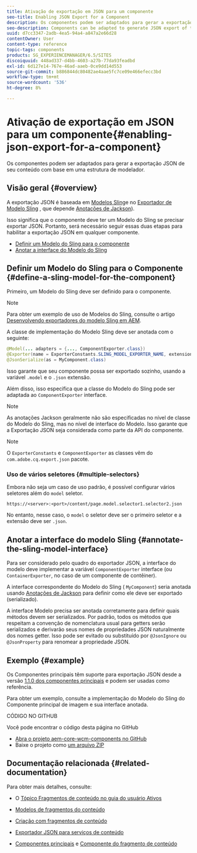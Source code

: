 ```yaml
---
title: Ativação de exportação em JSON para um componente
seo-title: Enabling JSON Export for a Component
description: Os componentes podem ser adaptados para gerar a exportação JSON de seu conteúdo com base em uma estrutura de modelador.
seo-description: Components can be adapted to generate JSON export of their content based on a modeler framework.
uuid: d7cc3347-2adb-4ea5-94a4-a847a2e66d28
contentOwner: User
content-type: reference
topic-tags: components
products: SG_EXPERIENCEMANAGER/6.5/SITES
discoiquuid: 448ad337-d4bb-4603-a27b-77da93feadbd
exl-id: 6d127e14-767e-46ad-aaeb-0ce9dd14d553
source-git-commit: b886844dc80482ae4aae5fc7ce09e466efecc3bd
workflow-type: tm+mt
source-wordcount: '536'
ht-degree: 8%

---
```


# Ativação de exportação em JSON para um componente{#enabling-json-export-for-a-component}

Os componentes podem ser adaptados para gerar a exportação JSON de seu conteúdo com base em uma estrutura de modelador.

## Visão geral {#overview}

A exportação JSON é baseada em [Modelos Sling](https://sling.apache.org/documentation/bundles/models.html)e no [Exportador de Modelo Sling](https://sling.apache.org/documentation/bundles/models.html#exporter-framework-since-130) , que depende [Anotações de Jackson](https://github.com/FasterXML/jackson-annotations/wiki/Jackson-Annotations)).

Isso significa que o componente deve ter um Modelo do Sling se precisar exportar JSON. Portanto, será necessário seguir essas duas etapas para habilitar a exportação JSON em qualquer componente.

* [Definir um Modelo do Sling para o componente](/help/sites-developing/json-exporter-components.md#define-a-sling-model-for-the-component)
* [Anotar a interface do Modelo do Sling](#annotate-the-sling-model-interface)

## Definir um Modelo do Sling para o Componente {#define-a-sling-model-for-the-component}

Primeiro, um Modelo do Sling deve ser definido para o componente.

>[!NOTE]
>
>Para obter um exemplo de uso de Modelos do Sling, consulte o artigo [Desenvolvendo exportadores do modelo Sling em AEM](https://helpx.adobe.com/experience-manager/kt/platform-repository/using/sling-model-exporter-tutorial-develop.html).

A classe de implementação do Modelo Sling deve ser anotada com o seguinte:

```java
@Model(... adapters = {..., ComponentExporter.class})
@Exporter(name = ExporterConstants.SLING_MODEL_EXPORTER_NAME, extensions = ExporterConstants.SLING_MODEL_EXTENSION)
@JsonSerialize(as = MyComponent.class)
```

Isso garante que seu componente possa ser exportado sozinho, usando a variável `.model` e o `.json` extensão.

Além disso, isso especifica que a classe do Modelo do Sling pode ser adaptada ao `ComponentExporter` interface.

>[!NOTE]
>
>As anotações Jackson geralmente não são especificadas no nível de classe do Modelo do Sling, mas no nível de interface do Modelo. Isso garante que a Exportação JSON seja considerada como parte da API do componente.

>[!NOTE]
>
>O `ExporterConstants` e `ComponentExporter` as classes vêm do `com.adobe.cq.export.json` pacote.

### Uso de vários seletores {#multiple-selectors}

Embora não seja um caso de uso padrão, é possível configurar vários seletores além do `model` seletor.

```
https://<server>:<port>/content/page.model.selector1.selector2.json
```

No entanto, nesse caso, o `model` o seletor deve ser o primeiro seletor e a extensão deve ser `.json`.

## Anotar a interface do modelo Sling {#annotate-the-sling-model-interface}

Para ser considerado pelo quadro do exportador JSON, a interface do modelo deve implementar a variável `ComponentExporter` interface (ou `ContainerExporter`, no caso de um componente de contêiner).

A interface correspondente do Modelo do Sling ( `MyComponent`) seria anotada usando [Anotações de Jackson](https://github.com/FasterXML/jackson-annotations/wiki/Jackson-Annotations) para definir como ele deve ser exportado (serializado).

A interface Modelo precisa ser anotada corretamente para definir quais métodos devem ser serializados. Por padrão, todos os métodos que respeitam a convenção de nomenclatura usual para getters serão serializados e derivarão seus nomes de propriedades JSON naturalmente dos nomes getter. Isso pode ser evitado ou substituído por `@JsonIgnore` ou `@JsonProperty` para renomear a propriedade JSON.

## Exemplo {#example}

Os Componentes principais têm suporte para exportação JSON desde a versão [1.1.0 dos componentes principais](https://experienceleague.adobe.com/docs/experience-manager-core-components/using/introduction.html?lang=pt-BR) e podem ser usadas como referência.

Para obter um exemplo, consulte a implementação do Modelo do Sling do Componente principal de imagem e sua interface anotada.

CÓDIGO NO GITHUB

Você pode encontrar o código desta página no GitHub

* [Abra o projeto aem-core-wcm-components no GitHub](https://github.com/Adobe-Marketing-Cloud/aem-core-wcm-components)
* Baixe o projeto como [um arquivo ZIP](https://github.com/Adobe-Marketing-Cloud/aem-core-wcm-components/archive/master.zip)

## Documentação relacionada {#related-documentation}

Para obter mais detalhes, consulte:

* O [Tópico Fragmentos de conteúdo no guia do usuário Ativos](https://helpx.adobe.com/experience-manager/6-4/assets/user-guide.html?topic=/experience-manager/6-4/assets/morehelp/content-fragments.ug.js)

* [Modelos de fragmentos do conteúdo](/help/assets/content-fragments/content-fragments-models.md)
* [Criação com fragmentos de conteúdo](/help/sites-authoring/content-fragments.md)
* [Exportador JSON para serviços de conteúdo](/help/sites-developing/json-exporter.md)
* [Componentes principais](https://experienceleague.adobe.com/docs/experience-manager-core-components/using/introduction.html) e [Componente do fragmento de conteúdo](https://helpx.adobe.com/experience-manager/core-components/using/content-fragment-component.html)
